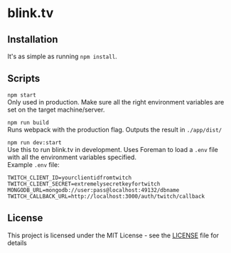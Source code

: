 # blink.tv

## Installation
It's as simple as running `npm install`.

## Scripts
`npm start`  
Only used in production. Make sure all the right environment variables are set
on the target machine/server.

`npm run build`  
Runs webpack with the production flag. Outputs the result in `./app/dist/`

`npm run dev:start`  
Use this to run blink.tv in development. Uses Foreman to load a `.env` file with
all the environment variables specified.  
Example `.env` file:
```
TWITCH_CLIENT_ID=yourclientidfromtwitch
TWITCH_CLIENT_SECRET=extremelysecretkeyfortwitch
MONGODB_URL=mongodb://user:pass@localhost:49132/dbname
TWITCH_CALLBACK_URL=http://localhost:3000/auth/twitch/callback
```

## License

This project is licensed under the MIT License - see the [LICENSE](./LICENSE) file for details
